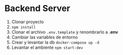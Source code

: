 
# Backend Server

1. Clonar proyecto
2. ```npm install```
3. Clonar el archivo ```.env.template``` y renombrarlo a __.env__
4. Cambiar las variables de entorno
5. Crear y levantar la db
```docker-compose up -d```
6. Levantar el ambiente ```npm start:dev```
